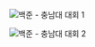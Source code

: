 ![백준 - 충남대 대회 1](https://user-images.githubusercontent.com/108641325/193412794-19691f6e-0071-4d40-b583-e7706bc2c3bc.png)

![백준 - 충남대 대회 2](https://user-images.githubusercontent.com/108641325/193412800-2aa19bb3-0040-46bc-a2bf-90c3868e6e8b.png)
